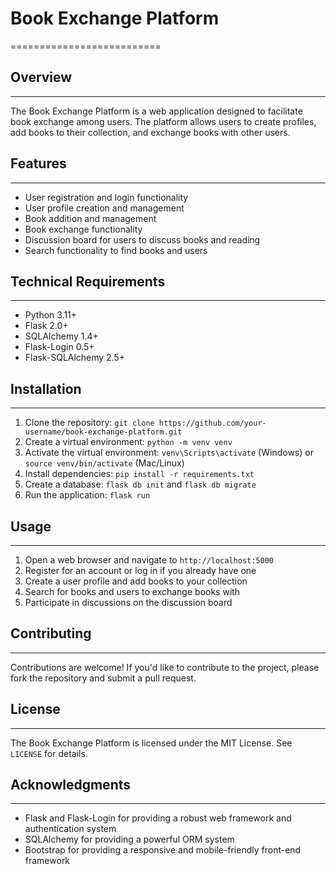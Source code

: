 # Book Exchange Platform
==========================

## Overview
------------

The Book Exchange Platform is a web application designed to facilitate book exchange among users. The platform allows users to create profiles, add books to their collection, and exchange books with other users.

## Features
------------

* User registration and login functionality
* User profile creation and management
* Book addition and management
* Book exchange functionality
* Discussion board for users to discuss books and reading
* Search functionality to find books and users

## Technical Requirements
-------------------------

* Python 3.11+
* Flask 2.0+
* SQLAlchemy 1.4+
* Flask-Login 0.5+
* Flask-SQLAlchemy 2.5+

## Installation
---------------

1. Clone the repository: `git clone https://github.com/your-username/book-exchange-platform.git`
2. Create a virtual environment: `python -m venv venv`
3. Activate the virtual environment: `venv\Scripts\activate` (Windows) or `source venv/bin/activate` (Mac/Linux)
4. Install dependencies: `pip install -r requirements.txt`
5. Create a database: `flask db init` and `flask db migrate`
6. Run the application: `flask run`

## Usage
---------

1. Open a web browser and navigate to `http://localhost:5000`
2. Register for an account or log in if you already have one
3. Create a user profile and add books to your collection
4. Search for books and users to exchange books with
5. Participate in discussions on the discussion board

## Contributing
------------

Contributions are welcome! If you'd like to contribute to the project, please fork the repository and submit a pull request.

## License
-------

The Book Exchange Platform is licensed under the MIT License. See `LICENSE` for details.

## Acknowledgments
----------------

* Flask and Flask-Login for providing a robust web framework and authentication system
* SQLAlchemy for providing a powerful ORM system
* Bootstrap for providing a responsive and mobile-friendly front-end framework